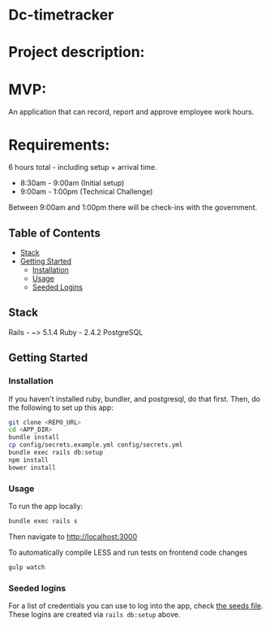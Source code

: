 # Dc-timetracker

# Project description:

# MVP:

An application that can record, report and approve employee work hours.

# Requirements:

6 hours total - including setup + arrival time.

- 8:30am - 9:00am (Initial setup)
- 9:00am - 1:00pm (Technical Challenge)

Between 9:00am and 1:00pm there will be check-ins with the government.

## Table of Contents

- [Stack](#stack)
- [Getting Started](#getting-started)
  - [Installation](#installation)
  - [Usage](#usage)
  - [Seeded Logins](#seeded-logins)

## Stack

Rails - ~> 5.1.4
Ruby - 2.4.2
PostgreSQL

## Getting Started

### Installation

If you haven't installed ruby, bundler, and postgresql, do that first. Then, do the following to
set up this app:

```sh
git clone <REPO_URL>
cd <APP_DIR>
bundle install
cp config/secrets.example.yml config/secrets.yml
bundle exec rails db:setup
npm install
bower install
```

### Usage

To run the app locally:

```sh
bundle exec rails s
```
Then navigate to [http://localhost:3000](http://localhost:3000)

To automatically compile LESS and run tests on frontend code changes
```sh
gulp watch
```

### Seeded logins

For a list of credentials you can use to log into the app, check [the seeds file](db/seeds.rb).
These logins are created via `rails db:setup` above.

